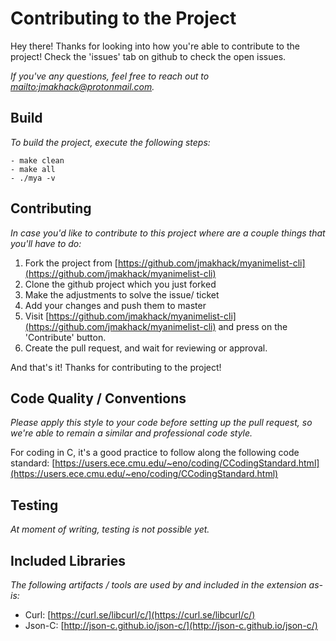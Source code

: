 # Contributing to the Project

Hey there! Thanks for looking into how you're able to contribute to the project!
Check the 'issues' tab on github to check the open issues. 

_If you've any questions, feel free to reach out to <mailto:jmakhack@protonmail.com>._

## Build

_To build the project, execute the following steps:_

```
- make clean
- make all
- ./mya -v
```

## Contributing

_In case you'd like to contribute to this project where are a couple things that you'll have to do:_

1.  Fork the project from [https://github.com/jmakhack/myanimelist-cli](https://github.com/jmakhack/myanimelist-cli)
2.  Clone the github project which you just forked
3.  Make the adjustments to solve the issue/ ticket
4.  Add your changes and push them to master
5.  Visit [https://github.com/jmakhack/myanimelist-cli](https://github.com/jmakhack/myanimelist-cli) and press on the 'Contribute' button.
6.  Create the pull request, and wait for reviewing or approval.

And that's it! Thanks for contributing to the project! 

## Code Quality / Conventions
_Please apply this style to your code before setting up the pull request, so we're able to remain a similar and professional code style._

For coding in C, it's a good practice to follow along the following code standard: [https://users.ece.cmu.edu/~eno/coding/CCodingStandard.html](https://users.ece.cmu.edu/~eno/coding/CCodingStandard.html) 

## Testing

_At moment of writing, testing is not possible yet._

## Included Libraries

_The following artifacts / tools are used by and included in the extension as-is:_

-   Curl: [https://curl.se/libcurl/c/](https://curl.se/libcurl/c/)
-   Json-C: [http://json-c.github.io/json-c/](http://json-c.github.io/json-c/)
